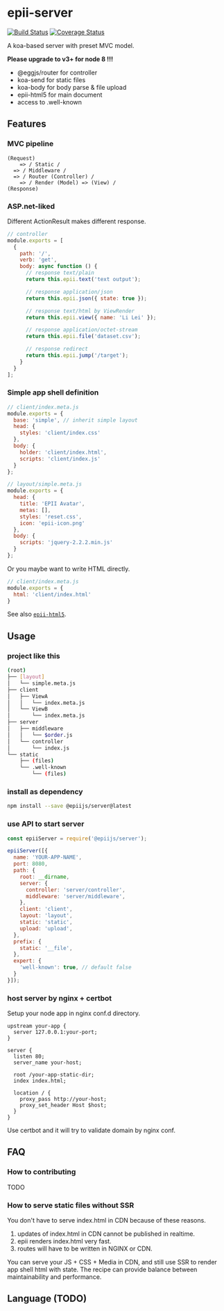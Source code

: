 # epii-server

[![Build Status](https://travis-ci.org/epiijs/epii-server.svg?branch=master)](https://travis-ci.org/epiijs/epii-server)
[![Coverage Status](https://coveralls.io/repos/github/epiijs/epii-server/badge.svg?branch=master)](https://coveralls.io/github/epiijs/epii-server?branch=master)

A koa-based server with preset MVC model.

**Please upgrade to v3+ for node 8 !!!**

- @eggjs/router for controller
- koa-send for static files
- koa-body for body parse & file upload
- epii-html5 for main document
- access to .well-known

## Features

### MVC pipeline

    (Request)
        => / Static /
      => / Middleware /
      => / Router (Controller) /
        => / Render (Model) => (View) /
    (Response)

### ASP.net-liked

Different ActionResult makes different response.  

```js
// controller
module.exports = [
  {
    path: '/',
    verb: 'get',
    body: async function () {
      // response text/plain
      return this.epii.text('text output');

      // response application/json
      return this.epii.json({ state: true });

      // response text/html by ViewRender
      return this.epii.view({ name: 'Li Lei' });

      // response application/octet-stream
      return this.epii.file('dataset.csv');

      // response redirect
      return this.epii.jump('/target');
    }
  }
];
```

### Simple app shell definition

```js
// client/index.meta.js
module.exports = {
  base: 'simple', // inherit simple layout
  head: {
    styles: 'client/index.css'
  },
  body: {
    holder: 'client/index.html',
    scripts: 'client/index.js'
  }
};

// layout/simple.meta.js
module.exports = {
  head: {
    title: 'EPII Avatar',
    metas: [],
    styles: 'reset.css',
    icon: 'epii-icon.png'
  },
  body: {
    scripts: 'jquery-2.2.2.min.js'
  }
};
```

Or you maybe want to write HTML directly.

```js
// client/index.meta.js
module.exports = {
  html: 'client/index.html'
}
```

See also [`epii-html5`](https://github.com/epiijs/epii-html5).

## Usage

### project like this

```sh
(root)
├── [layout]
│   └── simple.meta.js
├── client
│   ├── ViewA
│   │   └── index.meta.js
│   └── ViewB
│       └── index.meta.js
├── server
│   ├── middleware
│   │   └── $order.js
│   └── controller
│       └── index.js
└── static
    ├── (files)
    └── .well-known
        └── (files)
```

### install as dependency
```sh
npm install --save @epiijs/server@latest
```

### use API to start server
```js
const epiiServer = require('@epiijs/server');

epiiServer([{
  name: 'YOUR-APP-NAME',
  port: 8080,
  path: {
    root: __dirname,
    server: {
      controller: 'server/controller',
      middleware: 'server/middleware',
    },
    client: 'client',
    layout: 'layout',
    static: 'static',
    upload: 'upload',
  },
  prefix: {
    static: '__file',
  },
  expert: {
    'well-known': true, // default false
  }
}]);
```

### host server by nginx + certbot

Setup your node app in nginx conf.d directory.
```nginx
upstream your-app {
  server 127.0.0.1:your-port;
}

server {
  listen 80;
  server_name your-host;

  root /your-app-static-dir;
  index index.html;

  location / {
    proxy_pass http://your-host;
    proxy_set_header Host $host;
  }
}
```
Use certbot and it will try to validate domain by nginx conf. 

## FAQ

### How to contributing

TODO

### How to serve static files without SSR

You don't have to serve index.html in CDN because of these reasons.

1. updates of index.html in CDN cannot be published in realtime.
2. epii renders index.html very fast.
3. routes will have to be written in NGINX or CDN.

You can serve your JS + CSS + Media in CDN, and still use SSR to render app shell html with state. The recipe can provide balance between maintainability and performance.

## Language (TODO)
